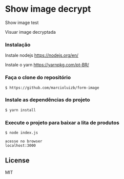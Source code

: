 # Show image decrypt
Show image test

Visuar image decryptada

### Instalação
Instale nodejs https://nodejs.org/en/


Instale o yarn https://yarnpkg.com/pt-BR/

### Faça o clone do repositório

```
$ https://github.com/marcioluizb/form-image
```
### Instale as dependências do projeto
```sh
$ yarn install
```
### Execute o projeto para baixar a lita de produtos
```
$ node index.js
```

```
acesse no browser
localhost:3000
```

License
----

MIT

